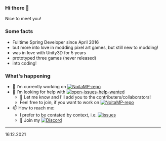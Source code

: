### Hi there 👋
Nice to meet you!

### Some facts
- Fulltime Spring Developer since April 2016
- but more into love in modding pixel art games, but still new to modding!
- was in love with Unity3D for 5 years
- prototyped three games (never released)
- into coding!

### What's happening
- 🔭 I’m currently working on [![NoitaMP-repo](https://img.shields.io/badge/GitHub-NoitaMP-informational?style=flat-square&logo=github)](https://github.com/Ismoh/NoitaMP)
- 🤔 I’m looking for help with [![open-issues-help-wanted](https://flat.badgen.net/github/label-issues/ismoh/noitamp/help%20wanted/open)](https://github.com/Ismoh/NoitaMP/issues?q=is%3Aopen+is%3Aissue+label%3A%22help+wanted%22)
  - 👯 Let me know and I'll add you to the contributers/collaborators!
  - Feel free to join, if you want to work on [![NoitaMP-repo](https://img.shields.io/badge/GitHub-NoitaMP-informational?style=flat-square&logo=github)](https://github.com/Ismoh/NoitaMP)
- 📫 How to reach me:
  - I prefer to be contated by context, i.e. [![issues](https://flat.badgen.net/github/issues/ismoh/noitamp?label=NoitaMP%20issues)](https://github.com/Ismoh/NoitaMP/issues?q=is%3Aissue)
  - :electric_plug: Join my [![Discord](https://img.shields.io/discord/747169041457872917?label=Discord&logo=discord&style=flat-square)](https://discord.gg/Z99g7Hx)

---
16.12.2021

